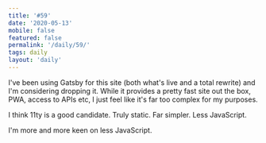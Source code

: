 ```yaml
---
title: '#59'
date: '2020-05-13'
mobile: false
featured: false
permalink: '/daily/59/'
tags: daily
layout: 'daily'
---
```


I've been using Gatsby for this site (both what's live and a total rewrite) and I'm considering dropping it. While it provides a pretty fast site out the box, PWA, access to APIs etc, I just feel like it's far too complex for my purposes.

I think 11ty is a good candidate. Truly static. Far simpler. Less JavaScript.

I'm more and more keen on less JavaScript.
